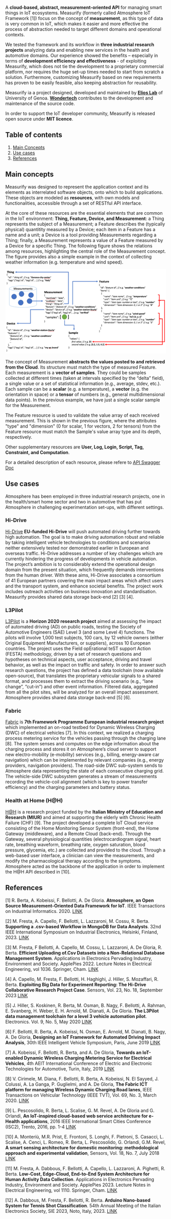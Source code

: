 A **cloud-based, abstract, measurement-oriented API** for managing smart things in IoT ecosystems. Measurify (formerly called Atmosphere IoT Framework [1]) focus on the concept of **measurement**, as this type of data is very common in IoT, which makes it easier and more effective the process of abstraction needed to target different domains and operational contexts.

We tested the framework and its workflow in **three industrial research projects** analyzing data and enabling new services in the health and automotive domains. Our experience showed the benefits – especially in terms of **development efficiency and effectiveness** - of exploiting Measurify, which does not tie the development to a proprietary commercial platform, nor requires the huge set-up times needed to start from scratch a solution. Furthermore, customizing Measurify based on new requirements has proven to be easily feasible, also keeping abstraction for reusability.

Measurify ia a project designed, developed and maintained by **[Elios Lab](https://elios.diten.unige.it/)** of University of Genoa. **[Wondertech](http://www.wondertechweb.com/)** contributes to the development and maintenance of the source code.

In order to support the IoT developer community, Measurify is released open source under **MIT licence**.

## Table of contents

1. [Main Concepts](#main-concepts)
2. [Use cases](#use-cases)
3. [References](#references)

## Main concepts

Measurify was designed to represent the application context and its elements as interrelated software objects, onto which to build applications. These objects are modeled as **resources**, with own models and functionalities, accessible through a set of RESTful API interface.

At the core of these resources are the essential elements that are common in the IoT environment: **Thing, Feature, Device, and Measurement**: a Thing represents the subject of a Measurement; a Feature describes the (typically physical) quantitity measured by a Device; each item in a Feature has a name and a unit; a Device is a tool providing Measurements regarding a Thing; finally, a Measurement represents a value of a Feature measured by a Device for a specific Thing. The following figure shows the relations among resources, highlighting the central role of the Measurement concept. The figure provides also a simple example in the context of collecting weather information (e.g. temperature and wind speed).

![Resources relations focusing around the Measurement resource](images/figure1.png?raw=true "Figure 1")

The concept of Measurement **abstracts the values posted to and retrieved from the Cloud**. Its structure must match the type of measured Feature. Each measurement is a **vector of samples**. They could be samples collected at different times (taken at intervals specified by the “delta” field), a single value or a set of statistical information (e.g., average, stdev, etc.). Each sample can be a **scalar** (e.g. a temperature), a **vector** (e.g. the orientation in space) or a **tensor** of numbers (e.g., general multidimensional data points). In the previous example, we have just a single scalar sample for the Measurement.

The Feature resource is used to validate the value array of each received measurement. This is shown in the previous figure, where the attributes "type" and "dimension" (0 for scalar, 1 for vectors, 2 for tensors) from the Feature resource must match the Sample's value array type and its depth, respectively.

Other supplementary resources are **User, Log, Login, Script, Tag, Constraint, and Computation**.

For a detailed description of each resource, please refere to [API Swagger Doc](https://github.com/measurify/server)

## Use cases

Atmosphere has been employed in three industrial research projects, one in the health/smart home sector and two in automotive that has put Atmosphere in challenging experimentation set-ups, with different settings.

### Hi-Drive

[Hi-Drive](https://www.hi-drive.eu/) **EU-funded Hi-Drive** will push automated driving further towards high automation. The goal is to make driving automation robust and reliable by taking intelligent vehicle technologies to conditions and scenarios neither extensively tested nor demonstrated earlier in European and overseas traffic. Hi-Drive addresses a number of key challenges which are currently hindering the progress of developments in vehicle automation. The project’s ambition is to considerably extend the operational design domain from the present situation, which frequently demands interventions from the human driver. With these aims, Hi-Drive associates a consortium of 41 European partners covering the main impact areas which affect users and the transport system, and enhance societal benefits. The project work includes outreach activities on business innovation and standardisation. Measurify provides shared data storage back-end [2] [3] [4].

### L3Pilot

[L3Pilot](https://www.l3pilot.eu/) is a **Horizon 2020 research project** aimed at assessing the impact of automated driving (AD) on public roads, testing the Society of Automotive Engineers (SAE) Level 3 (and some Level 4) functions. The pilots will involve 1,000 test subjects, 100 cars, by 12 vehicle owners (either Original Equipment Manufacturers, or suppliers), across 10 European countries. The project uses the Field opErational teST support Action (FESTA) methodology, driven by a set of research questions and hypotheses on technical aspects, user acceptance, driving and travel behavior, as well as the impact on traffic and safety. In order to answer such research questions, the project has defined a data toolchain (now available open-source), that translates the proprietary vehicular signals to a shared format, and processes them to extract the driving scenario (e.g., “lane change”, “cut-in”) and other event information. Filtered data, aggregated from all the pilot sites, will be analyzed for an overall impact assessment. Atmosphere provides shared data storage back-end [5] [6].

### Fabric

[Fabric](https://www.fabric-project.eu/www.fabric-project.eu/index.html) is **7th Framework Programme European industrial research project** which implemented an on-road testbed for  Dynamic Wireless Charging (DWC) of electrical vehicles [7]. In this context, we realized a charging process metering service for the vehicles passing through the charging lane [8]. The system senses and computes on the edge information about the charging process and stores it on Atmosphere’s cloud server to support new electro-mobility (e-mobility) services (e.g., billing, energy-aware car navigation) which can be implemented by relevant companies (e.g., energy providers, navigation providers). The road-side DWC sub-system sends to Atmosphere data representing the state of each consecutive charging grid. The vehicle-side DWC subsystem generates a stream of measurements recording the vehicle-coil alignment (which is key to power transfer efficiency) and the charging parameters and battery status.

### Health at Home (H@H)

[H@H]() is a research project funded by the **Italian Ministry of Education and Research (MIUR)** and aimed at supporting the elderly with Chronic Health Failure (CHF) [9]. The project developed a complete IoT Cloud service consisting of the Home Monitoring Sensor System (front-end), the Home Gateway (middleware), and a Remote Cloud (back-end). Through the Gateway, several physiological quantities (electrocardiogram signal, heart rate, breathing waveform, breathing rate, oxygen saturation, blood pressure, glycemia, etc.) are collected and provided to the cloud. Through a web-based user interface, a clinician can view the measurements, and modify the pharmacological therapy according to the symptoms. Atmosphere acted as the backbone of the application in order to implement the H@H API described in [10].

## References

[1] R. Berta, A.  Kobeissi, F. Bellotti, A. De Gloria. **Atmosphere, an Open Source Measurement-Oriented Data Framework for IoT**. IEEE Transactions on Industrial Informatics. 2020. [LINK](https://doi.org/10.1109/TII.2020.2994414)

[2] M. Fresta, A. Capello, F. Bellotti, L. Lazzaroni, M. Cossu, R. Berta. **Supporting a .csv-based Workflow in MongoDB for Data Analysts**. 32nd IEEE International Symposium on Industrial Electronics, Helsinki, Finland, 2023. [LINK](https://doi.org/10.1109/ISIE51358.2023.10228044)

[3] M. Fresta, F Bellotti, A. Capello, M. Cossu, L. Lazzaroni, A. De Gloria, R. Berta. **Efficient Uploading of.Csv Datasets into a Non-Relational Database Management System**.  Applications in Electronics Pervading Industry, Environment and Society. ApplePies 2022. Lecture Notes in Electrical Engineering, vol 1036. Springer, Cham. [LINK](https://doi.org/10.1007/978-3-031-30333-3_2)

[4] A. Capello, M. Fresta, F. Bellotti, H. Haghighi, J. Hiller, S. Mozaffari, R. Berta. **Exploiting Big Data for Experiment Reporting: The Hi-Drive Collaborative Research Project Case**. Sensors, Vol. 23, No. 18, September 2023 [LINK](https://doi.org/10.3390/s23187866)

[5] J. Hiller, S. Koskinen, R. Berta, M. Osman, B. Nagy, F. Bellotti, A. Rahman, E. Svanberg, H. Weber, E. H. Arnold, M. Dianati, A. De Gloria. **The L3Pilot data management toolchain for a level 3 vehicle automation pilot**. Electronics. Vol. 9, No. 5, May 2020 [LINK](https://doi.org/10.3390/electronics9050809)

[6] F. Bellotti, R. Berta, A. Kobeissi, N. Osman, E. Arnold, M. Dianati, B. Nagy, A. De Gloria, **Designing an IoT Framework for Automated Driving Impact Analysis**, 30th IEEE Intelligent Vehicle Symposium, Paris, June 2019 [LINK](https://doi.org/10.1109/IVS.2019.8813989)

[7] A. Kobeissi, F. Bellotti, R. Berta, and A. De Gloria, **Towards an IoT-enabled Dynamic Wireless Charging Metering Service for Electrical Vehicles**, 4th AEIT International Conference of Electric and Electronic Technologies for Automotive, Turin, Italy, 2019 [LINK](https://doi.org/10.23919/EETA.2019.8804571)

[8] V. Cirimele, M. Diana, F. Bellotti, R. Berta, A. Kobeissi, N. El Sayyed, J. Colussi, A. La Ganga, P. Guglielmi, and A. De Gloria, **The Fabric ICT platform for managing Wireless Dynamic Charging Road lanes**, IEEE Transactions on Vehicular Technology (IEEE TVT), Vol. 69, No. 3, March 2020. [LINK](https://doi.org/10.1109/TVT.2020.2968211)

[9] L. Pescosolido, R. Berta, L. Scalise, G. M. Revel, A. De Gloria and G. Orlandi, **An IoT-inspired cloud-based web service architecture for e-Health applications**, 2016 IEEE International Smart Cities Conference (ISC2), Trento, 2016, pp. 1-4 [LINK](https://doi.org/10.1109/ISC2.2016.07580759)

[10] A. Monteriù, M.R. Prist, E. Frontoni, S. Longhi, F. Pietroni, S. Casacci, L. Scalise, A. Cenci, L. Romeo, R. Berta, L. Pescosolido, G. Orlandi, G.M. Revel, **A smart sensing architecture for domestic monitoring: methodological approach and experimental validation**, Sensors, Vol. 18, No. 7, July 2018 [LINK](https://doi.org/10.3390/s18072310)

[11] M. Fresta, A. Dabbous, F. Bellotti, A. Capello, L. Lazzaroni, A. Pighetti, R. Berta.
 **Low-Cost, Edge-Cloud, End-to-End System Architecture for Human Activity Data Collection**. Applications in Electronics Pervading Industry, Environment and Society. ApplePies 2023. Lecture Notes in Electrical Engineering, vol 1110. Springer, Cham. [LINK](https://doi.org/10.1007/978-3-031-48121-5_64)

[12] A. Dabbous, M. Fresta, F. Bellotti, R. Berta. **Arduino Nano-based System for Tennis Shot Classification**. 54th Annual Meeting of the Italian Electronics Society, SIE 2023, Noto, Italy, 2023. [LINK](https://doi.org/10.1007/978-3-031-48711-8_43)